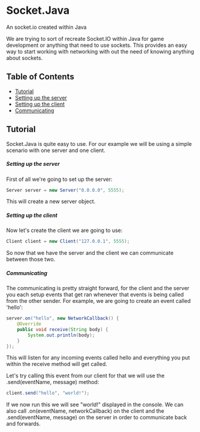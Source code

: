 # Socket.Java
An socket.io created within Java

We are trying to sort of recreate Socket.IO within Java for game development or anything that need to use sockets.
This provides an easy way to start working with networking with out the need of knowing anything about sockets.

## Table of Contents
* [Tutorial](#tutorial)
* [Setting up the server](#setting-up-the-server) 
* [Setting up the client](#setting-up-the-client)
* [Communicating](#communicating)

## Tutorial

Socket.Java is quite easy to use. For our example we will be using a simple scenario with one server and one client.

##### Setting up the server

First of all we're going to set up the server:
```java
Server server = new Server("0.0.0.0", 5555);
```
This will create a new server object.

##### Setting up the client

Now let's create the client we are going to use:
```java
Client client = new Client("127.0.0.1", 5555);
```

So now that we have the server and the client we can communicate between those two.

##### Communicating

The communicating is pretty straight forward, for the client and the server you each setup events that get ran whenever that events is being called from the other sender.
For example, we are going to create an event called 'hello':
```java
server.on("hello", new NetworkCallback() {
	@Override
	public void receive(String body) {
		System.out.println(body);
	}
});
```
This will listen for any incoming events called hello and everything you put within the receive method will get called.

Let's try calling this event from our client for that we will use the .send(eventName, message) method:
```java
client.send("hello", "world!");
```

If we now run this we will see "world!" displayed in the console.
We can also call .on(eventName, networkCallback) on the client and the .send(eventName, message) on the server in order to communicate back and forwards.
